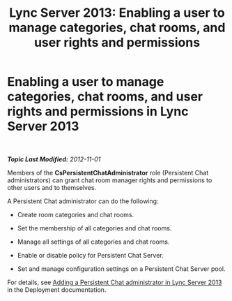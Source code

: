 ﻿---
title: 'Lync Server 2013: Enabling a user to manage categories, chat rooms, and user rights and permissions'
TOCTitle: Enabling a user to manage categories, chat rooms, and user rights and permissions
ms:assetid: 6c551be3-bc74-4d0e-9008-ddfabd86e940
ms:mtpsurl: https://technet.microsoft.com/en-us/library/JJ215876(v=OCS.15)
ms:contentKeyID: 48706002
ms.date: 07/23/2014
mtps_version: v=OCS.15
---

<div data-xmlns="http://www.w3.org/1999/xhtml">

<div class="topic" data-xmlns="http://www.w3.org/1999/xhtml" data-msxsl="urn:schemas-microsoft-com:xslt" data-cs="http://msdn.microsoft.com/en-us/">

<div data-asp="http://msdn2.microsoft.com/asp">

# Enabling a user to manage categories, chat rooms, and user rights and permissions in Lync Server 2013

</div>

<div id="mainSection">

<div id="mainBody">

<span> </span>

_**Topic Last Modified:** 2012-11-01_

Members of the **CsPersistentChatAdministrator** role (Persistent Chat administrators) can grant chat room manager rights and permissions to other users and to themselves.

A Persistent Chat administrator can do the following:

  - Create room categories and chat rooms.

  - Set the membership of all categories and chat rooms.

  - Manage all settings of all categories and chat rooms.

  - Enable or disable policy for Persistent Chat Server.

  - Set and manage configuration settings on a Persistent Chat Server pool.

For details, see [Adding a Persistent Chat administrator in Lync Server 2013](lync-server-2013-adding-a-persistent-chat-administrator.md) in the Deployment documentation.

</div>

<span> </span>

</div>

</div>

</div>

